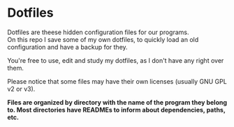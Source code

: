 # Dotfiles

Dotfiles are theese hidden configuration files for our programs.  
On this repo I save some of my own dotfiles, to quickly load an old configuration and have a backup for they.  

You're free to use, edit and study my dotfiles, as I don't have any right over them.  

Please notice that some files may have their own licenses (usually GNU GPL v2 or v3).

**Files are organized by directory with the name of the program they belong to. Most directories have READMEs to inform about dependencies, paths, etc.**
